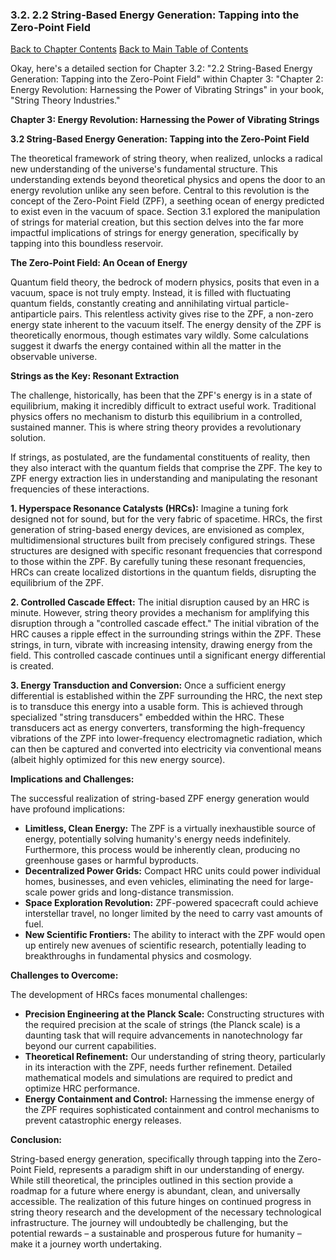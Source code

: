 ### 3.2. 2.2 String-Based Energy Generation: Tapping into the Zero-Point Field

[Back to Chapter Contents](#chapter-3-contents)
[Back to Main Table of Contents](#table-of-contents)

Okay, here's a detailed section for Chapter 3.2: "2.2 String-Based Energy Generation: Tapping into the Zero-Point Field" within Chapter 3: "Chapter 2: Energy Revolution: Harnessing the Power of Vibrating Strings" in your book, "String Theory Industries."

**Chapter 3: Energy Revolution: Harnessing the Power of Vibrating Strings**

**3.2 String-Based Energy Generation: Tapping into the Zero-Point Field**

The theoretical framework of string theory, when realized, unlocks a radical new understanding of the universe's fundamental structure. This understanding extends beyond theoretical physics and opens the door to an energy revolution unlike any seen before. Central to this revolution is the concept of the Zero-Point Field (ZPF), a seething ocean of energy predicted to exist even in the vacuum of space. Section 3.1 explored the manipulation of strings for material creation, but this section delves into the far more impactful implications of strings for energy generation, specifically by tapping into this boundless reservoir.

**The Zero-Point Field: An Ocean of Energy**

Quantum field theory, the bedrock of modern physics, posits that even in a vacuum, space is not truly empty. Instead, it is filled with fluctuating quantum fields, constantly creating and annihilating virtual particle-antiparticle pairs. This relentless activity gives rise to the ZPF, a non-zero energy state inherent to the vacuum itself. The energy density of the ZPF is theoretically enormous, though estimates vary wildly. Some calculations suggest it dwarfs the energy contained within all the matter in the observable universe. 

**Strings as the Key: Resonant Extraction**

The challenge, historically, has been that the ZPF's energy is in a state of equilibrium, making it incredibly difficult to extract useful work. Traditional physics offers no mechanism to disturb this equilibrium in a controlled, sustained manner. This is where string theory provides a revolutionary solution.

If strings, as postulated, are the fundamental constituents of reality, then they also interact with the quantum fields that comprise the ZPF. The key to ZPF energy extraction lies in understanding and manipulating the resonant frequencies of these interactions.

**1. Hyperspace Resonance Catalysts (HRCs):** Imagine a tuning fork designed not for sound, but for the very fabric of spacetime. HRCs, the first generation of string-based energy devices, are envisioned as complex, multidimensional structures built from precisely configured strings. These structures are designed with specific resonant frequencies that correspond to those within the ZPF. By carefully tuning these resonant frequencies, HRCs can create localized distortions in the quantum fields, disrupting the equilibrium of the ZPF.

**2. Controlled Cascade Effect:** The initial disruption caused by an HRC is minute. However, string theory provides a mechanism for amplifying this disruption through a "controlled cascade effect."  The initial vibration of the HRC causes a ripple effect in the surrounding strings within the ZPF. These strings, in turn, vibrate with increasing intensity, drawing energy from the field. This controlled cascade continues until a significant energy differential is created.

**3. Energy Transduction and Conversion:** Once a sufficient energy differential is established within the ZPF surrounding the HRC, the next step is to transduce this energy into a usable form. This is achieved through specialized "string transducers" embedded within the HRC. These transducers act as energy converters, transforming the high-frequency vibrations of the ZPF into lower-frequency electromagnetic radiation, which can then be captured and converted into electricity via conventional means (albeit highly optimized for this new energy source).

**Implications and Challenges:**

The successful realization of string-based ZPF energy generation would have profound implications:

*   **Limitless, Clean Energy:** The ZPF is a virtually inexhaustible source of energy, potentially solving humanity's energy needs indefinitely. Furthermore, this process would be inherently clean, producing no greenhouse gases or harmful byproducts.
*   **Decentralized Power Grids:** Compact HRC units could power individual homes, businesses, and even vehicles, eliminating the need for large-scale power grids and long-distance transmission.
*   **Space Exploration Revolution:** ZPF-powered spacecraft could achieve interstellar travel, no longer limited by the need to carry vast amounts of fuel.
*   **New Scientific Frontiers:** The ability to interact with the ZPF would open up entirely new avenues of scientific research, potentially leading to breakthroughs in fundamental physics and cosmology.

**Challenges to Overcome:**

The development of HRCs faces monumental challenges:

*   **Precision Engineering at the Planck Scale:** Constructing structures with the required precision at the scale of strings (the Planck scale) is a daunting task that will require advancements in nanotechnology far beyond our current capabilities.
*   **Theoretical Refinement:** Our understanding of string theory, particularly in its interaction with the ZPF, needs further refinement. Detailed mathematical models and simulations are required to predict and optimize HRC performance.
*   **Energy Containment and Control:** Harnessing the immense energy of the ZPF requires sophisticated containment and control mechanisms to prevent catastrophic energy releases.

**Conclusion:**

String-based energy generation, specifically through tapping into the Zero-Point Field, represents a paradigm shift in our understanding of energy. While still theoretical, the principles outlined in this section provide a roadmap for a future where energy is abundant, clean, and universally accessible. The realization of this future hinges on continued progress in string theory research and the development of the necessary technological infrastructure. The journey will undoubtedly be challenging, but the potential rewards – a sustainable and prosperous future for humanity – make it a journey worth undertaking.


<a id='chapter-3-3'></a>

